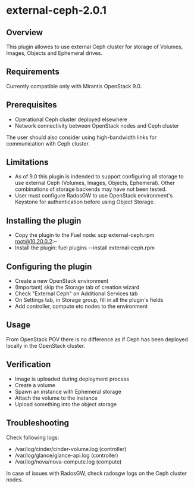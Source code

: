 external-ceph-2.0.1
============

Overview
--------
This plugin allowes to use external Ceph cluster for storage of Volumes, Images, Objects and Ephemeral drives.


Requirements
------------
Currently compatible only with Mirantis OpenStack 9.0.


Prerequisites
-------------
- Operational Ceph cluster deployed elsewhere
- Network connectivity between OpenStack nodes and Ceph cluster

The user should also consider using high-bandwidth links for communication with Ceph cluster.


Limitations
-----------
- As of 9.0 this plugin is indended to support configuring all storage to use external Ceph (Volumes, Images, Objects, Ephemeral). Other combinations of storage backends may have not been tested.
- User must configure RadosGW to use OpenStack environment's Keystone for authentication before using Object Storage.


Installing the plugin
---------------------
- Copy the plugin to the Fuel node:
	scp external-ceph.rpm root@10.20.0.2:~
- Install the plugin:
	fuel plugins --install external-ceph.rpm


Configuring the plugin
----------------------
- Create a new OpenStack environment
- (Important) skip the Storage tab of creation wizard
- Check "External Ceph" on Additional Services tab
- On Settings tab, in Storage group, fill in all the plugin's fields
- Add controller, compute etc nodes to the environment


Usage
-----
From OpenStack POV there is no difference as if Ceph has been deployed locally in the OpenStack cluster.


Verification
------------
- Image is uploaded during deployment process
- Create a volume
- Spawn an instance with Ephemeral storage
- Attach the volume to the instance
- Upload something into the object storage


Troubleshooting
---------------
Check following logs:
- /var/log/cinder/cinder-volume.log (controller)
- /var/log/glance/glance-api.log (controller)
- /var/log/nova/nova-compute.log (compute)

In case of issues with RadosGW, check radosgw logs on the Ceph cluster nodes.

